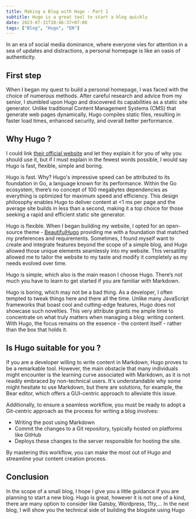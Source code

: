 ```yaml
---
title: Making a Blog with Hugo - Part 1
subtitle: Hugo is a great tool to start a blog quickly
date: 2023-07-31T10:46:37+07:00
tags: ["Blog", "Hugo", "EN"]
---
```


In an era of social media dominance, where everyone vies for attention in a sea of updates and distractions, a personal homepage is like an oasis of authenticity. 

<!--more-->

## First step

When I began my quest to build a personal homepage, I was faced with the choice of numerous methods. After careful research and advice from my senior, I stumbled upon Hugo and discovered its capabilities as a static site generator. Unlike traditional Content Management Systems (CMS) that generate web pages dynamically, Hugo compiles static files, resulting in faster load times, enhanced security, and overall better performance. 

## Why Hugo ?

I could link [their official website](https://gohugo.io/) and let they explain it for you of why you should use it, but if I must explain in the fewest words possible, I would say Hugo is fast, flexible, simple and boring.

Hugo is fast. Why? Hugo's impressive speed can be attributed to its foundation in Go, a language known for its performance. Within the Go ecosystem, there’s no concept of 100 megabytes dependencies as everything is optimized for maximum speed and efficiency. This design philosophy enables Hugo to deliver content at <1 ms per page and the average site builds in less than a second, making it a top choice for those seeking a rapid and efficient static site generator.

Hugo is flexible. When I began building my website, I opted for an open-source theme - [BeautifulHugo](https://themes.gohugo.io/themes/beautifulhugo/) providing me with a foundation that matched my preferences and requirements. Sometimes, I found myself want to create and integrate features beyond the scope of a simple blog, and Hugo allowed those unique elements seamlessly into my website. This versatility allowed me to tailor the website to my taste and modify it completely as my needs evolved over time. 

Hugo is simple, which also is the main reason I choose Hugo. There’s not much you have to learn to get started if you are familiar with Markdown.

Hugo is boring, which may not be a bad thing. As a developer, I often tempted to tweak things here and there all the time. Unlike many JavaScript frameworks that boast cool and cutting-edge features, Hugo does not showcase such novelties. This very attribute grants me ample time to concentrate on what truly matters when managing a blog: writing content. With Hugo, the focus remains on the essence - the content itself - rather than the box that holds it.

## Is Hugo suitable for you ?

If you are a developer willing to write content in Markdown, Hugo proves to be a remarkable tool. However, the main obstacle that many individuals might encounter is the learning curve associated with Markdown, as it is not readily embraced by non-technical users. It's understandable why some might hesitate to use Markdown, but there are solutions, for example, the Bear editor, which offers a GUI-centric approach to alleviate this issue.

Additionally, to ensure a seamless workflow, you must be ready to adopt a Git-centric approach as the process for writing a blog involves:

* Writing the post using Markdown
* Commit the changes to a Git repository, typically hosted on platforms like GitHub
* Deploys these changes to the server responsible for hosting the site.

By mastering this workflow, you can make the most out of Hugo and streamline your content creation process.

## Conclusion

In the scope of a small blog, I hope I give you a little guidance if you are planning to start a new blog. Hugo is great, however it is not one of a kind, there are many option to consider like Gatsby, Wordpress, 11ty,... In the next blog, I will show you the technical side of building the blogsite using Hugo
